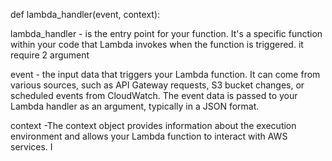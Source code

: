 def lambda_handler(event, context):

lambda_handler - is the entry point for your function. 
                It's a specific function within your code that Lambda invokes when the function is triggered. 
                it require 2 argument

event - the input data that triggers your Lambda function. 
        It can come from various sources, such as API Gateway requests, S3 bucket changes, or scheduled events from CloudWatch. 
        The event data is passed to your Lambda handler as an argument, typically in a JSON format. 

context -The context object provides information about the execution environment and allows your Lambda function to interact with AWS services. I